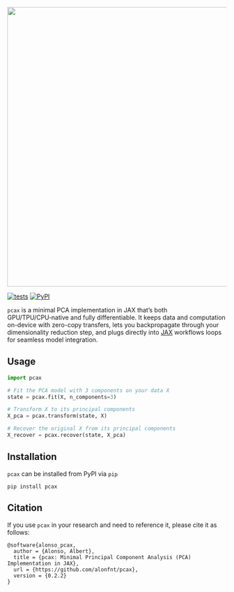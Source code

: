 <p align=center>
  <img src="https://github.com/user-attachments/assets/4f48d642-ca12-42c4-91a3-32f2ef464b3a" width="640" />
</p>

[![tests](https://github.com/alonfnt/bayex/actions/workflows/tests.yml/badge.svg)](https://github.com/alonfnt/pcax/actions/workflows/tests.yml)
[![PyPI](https://img.shields.io/pypi/v/bayex.svg)](https://pypi.org/project/pcax/)

`pcax` is a minimal PCA implementation in JAX that’s both GPU/TPU/CPU‑native and fully differentiable.
It keeps data and computation on-device with zero-copy transfers, lets you backpropagate through your dimensionality reduction step, and plugs directly into [JAX](https://github.com/jax-ml/jax) workflows loops for seamless model integration.

## Usage
```python
import pcax

# Fit the PCA model with 3 components on your data X
state = pcax.fit(X, n_components=3)

# Transform X to its principal components
X_pca = pcax.transform(state, X)

# Recover the original X from its principal components
X_recover = pcax.recover(state, X_pca)
```

## Installation
`pcax` can be installed from PyPI via `pip`
```
pip install pcax
```

## Citation
If you use `pcax` in your research and need to reference it, please cite it as follows:
```
@software{alonso_pcax,
  author = {Alonso, Albert},
  title = {pcax: Minimal Principal Component Analysis (PCA) Implementation in JAX},
  url = {https://github.com/alonfnt/pcax},
  version = {0.2.2}
}
```
